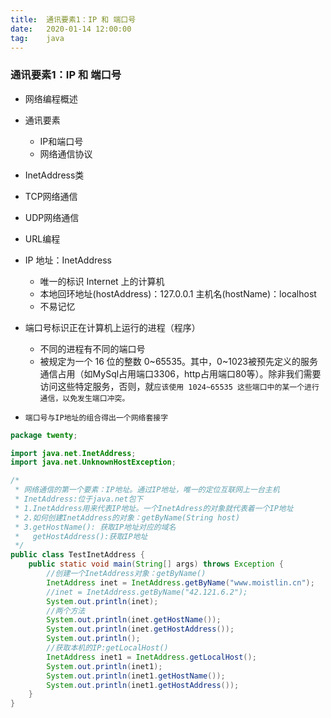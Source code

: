 ```yaml
---
title:  通讯要素1：IP 和 端口号
date:   2020-01-14 12:00:00
tag:    java
---
```


### 通讯要素1：IP 和 端口号



- 网络编程概述
- 通讯要素
    - IP和端口号
    - 网络通信协议
- InetAddress类
- TCP网络通信
- UDP网络通信
- URL编程



- IP 地址：InetAddress
    - 唯一的标识 Internet 上的计算机
    - 本地回环地址(hostAddress)：127.0.0.1      主机名(hostName)：localhost
    - 不易记忆
- 端口号标识正在计算机上运行的进程（程序）
    - 不同的进程有不同的端口号
    - 被规定为一个 16 位的整数 0~65535。其中，0~1023被预先定义的服务通信占用（如MySql占用端口3306，http占用端口80等）。除非我们需要访问这些特定服务，否则，就`应该使用 1024~65535 这些端口中的某一个进行通信，以免发生端口冲突。 `
- `端口号与IP地址的组合得出一个网络套接字`

```java
package twenty;

import java.net.InetAddress;
import java.net.UnknownHostException;

/*
 * 网络通信的第一个要素：IP地址。通过IP地址，唯一的定位互联网上一台主机
 * InetAddress:位于java.net包下
 * 1.InetAddress用来代表IP地址。一个InetAdress的对象就代表着一个IP地址
 * 2.如何创建InetAddress的对象：getByName(String host)
 * 3.getHostName(): 获取IP地址对应的域名
 *   getHostAddress():获取IP地址
 */
public class TestInetAddress {
	public static void main(String[] args) throws Exception {
		//创建一个InetAddress对象：getByName()
		InetAddress inet = InetAddress.getByName("www.moistlin.cn");
		//inet = InetAddress.getByName("42.121.6.2");
		System.out.println(inet);
		//两个方法
		System.out.println(inet.getHostName());
		System.out.println(inet.getHostAddress());
		System.out.println();
		//获取本机的IP:getLocalHost()
		InetAddress inet1 = InetAddress.getLocalHost();
		System.out.println(inet1);
		System.out.println(inet1.getHostName());
		System.out.println(inet1.getHostAddress());
	}
}
```